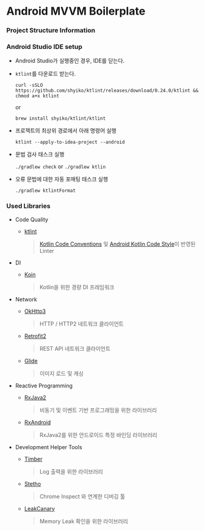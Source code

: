 Android MVVM Boilerplate
========================

### Project Structure Information


### Android Studio IDE setup

- Android Studio가 실행중인 경우, IDE를 닫는다.

- `ktlint`를 다운로드 받는다.

  `curl -sSLO https://github.com/shyiko/ktlint/releases/download/0.24.0/ktlint && chmod a+x ktlint`
  
  or
  
  `brew install shyiko/ktlint/ktlint`
  
- 프로젝트의 최상위 경로에서 아래 명령어 실행

  `ktlint --apply-to-idea-project --android`
 
- 문법 검사 태스크 실행

  `./gradlew check` or `./gradlew ktlin`
  
- 오류 문법에 대한 자동 포매팅 태스크 실행
  
  `./gradlew ktlintFormat`
  
### Used Libraries

- Code Quality
  
  - [ktlint][ktlint]
  
    > [Kotlin Code Conventions][kotlin-conventions] 및 [Android Kotlin Code Style][kotlin-android-codestyle]이 반영된 Linter

- DI
  
  - [Koin][koin]
  
    > Kotlin을 위한 경량 DI 프레임워크

- Network

  - [OkHttp3][okhttp]
  
    > HTTP / HTTP2 네트워크 클라이언트
  
  - [Retrofit2][retrofit]
  
    > REST API 네트워크 클라이언트
  
  - [Glide][glide]
  
    > 이미지 로드 및 캐싱

- Reactive Programming

  - [RxJava2][rxjava]
    
    > 비동기 및 이벤트 기반 프로그래밍을 위한 라이브러리
  
  - [RxAndroid][rxandroid]
  
    > RxJava2를 위한 안드로이드 특정 바인딩 라이브러리

- Development Helper Tools

  - [Timber][timber]
  
    > Log 출력을 위한 라이브러리
  
  - [Stetho][stetho]
  
    > Chrome Inspect 와 연계한 디버깅 툴
  
  - [LeakCanary][leakcanary]
  
    > Memory Leak 확인을 위한 라이브러리

[koin]: https://github.com/InsertKoinIO/koin
[ktlint]: https://github.com/shyiko/ktlint
[android-ktx]: https://github.com/android/android-ktx
[retrofit]: https://github.com/square/retrofit
[okhttp]: https://github.com/square/okhttp
[glide]: https://github.com/bumptech/glide
[rxjava]: https://github.com/ReactiveX/RxJava
[rxandroid]: https://github.com/ReactiveX/RxAndroid
[timber]: https://github.com/JakeWharton/timber
[stetho]: https://github.com/facebook/stetho
[leakcanary]: https://github.com/square/leakcanary

[kotlin-conventions]: https://kotlinlang.org/docs/reference/coding-conventions.html
[kotlin-android-codestyle]: https://android.github.io/kotlin-guides/style.html
